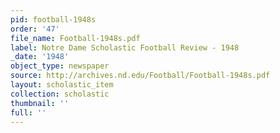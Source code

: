 ```yaml
---
pid: football-1948s
order: '47'
file_name: Football-1948s.pdf
label: Notre Dame Scholastic Football Review - 1948
_date: '1948'
object_type: newspaper
source: http://archives.nd.edu/Football/Football-1948s.pdf
layout: scholastic_item
collection: scholastic
thumbnail: ''
full: ''
---
```

